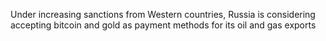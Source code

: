 Under increasing sanctions from Western countries, Russia is considering accepting bitcoin and gold as payment methods for its oil and gas exports
